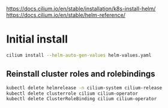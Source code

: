 https://docs.cilium.io/en/stable/installation/k8s-install-helm/
https://docs.cilium.io/en/stable/helm-reference/


# Initial install
```bash
cilium install --helm-auto-gen-values helm-values.yaml
```

## Reinstall cluster roles and rolebindings

```bash
kubectl delete helmrelease -n cilium-system cilium-release
kubectl delete clusterrole cilium cilium-operator
kubectl delete ClusterRoleBinding cilium cilium-operator
```
